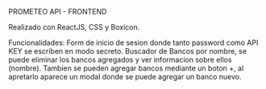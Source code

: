 PROMETEO API - FRONTEND

Realizado con ReactJS, CSS y Boxicon.

Funcionalidades: Form de inicio de sesion donde tanto password como API KEY se escriben en modo secreto.
Buscador de Bancos por nombre, se puede eliminar los bancos agregados y ver informacion sobre ellos (nombre). Tambien se pueden agregar bancos mediante un boton +, al apretarlo aparece un modal donde se puede agregar un banco nuevo.
